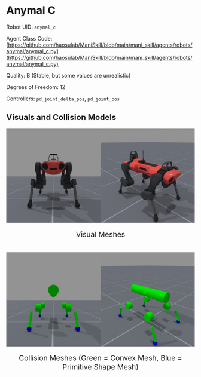 <!-- THIS IS ALL GENERATED DOCUMENTATION via generate_robot_docs.py. DO NOT MODIFY THIS FILE DIRECTLY. -->

# Anymal C

Robot UID: `anymal_c`

Agent Class Code: [https://github.com/haosulab/ManiSkill/blob/main/mani_skill/agents/robots/anymal/anymal_c.py](https://github.com/haosulab/ManiSkill/blob/main/mani_skill/agents/robots/anymal/anymal_c.py)

Quality: B (Stable, but some values are unrealistic)

Degrees of Freedom: 12

Controllers: `pd_joint_delta_pos`, `pd_joint_pos`

## Visuals and Collision Models

<div>
    <div style="max-width: 100%; display: flex; justify-content: center;">
        <img src="../../_static/robot_images/anymal_c/front_visual.png" style='min-width:min(50%, 100px);max-width:50%;height:auto' alt="anymal_c">
        <img src="../../_static/robot_images/anymal_c/side_visual.png" style='min-width:min(50%, 100px);max-width:50%;height:auto' alt="anymal_c">
    </div>
    <p style="text-align: center; font-size: 1.2rem;">Visual Meshes</p>
    <br/>
    <div style="max-width: 100%; display: flex; justify-content: center;">
        <img src="../../_static/robot_images/anymal_c/front_collision.png" style='min-width:min(50%, 100px);max-width:50%;height:auto' alt="anymal_c">
        <img src="../../_static/robot_images/anymal_c/side_collision.png" style='min-width:min(50%, 100px);max-width:50%;height:auto' alt="anymal_c">
    </div>
    <p style="text-align: center; font-size: 1.2rem;">Collision Meshes (Green = Convex Mesh, Blue = Primitive Shape Mesh)</p>
</div>
